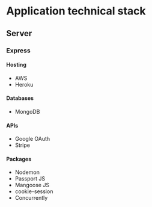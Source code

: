 # Application technical stack 

## Server
### Express

#### Hosting
  * AWS
  * Heroku

#### Databases
  * MongoDB

#### APIs
  * Google OAuth
  * Stripe

#### Packages
   * Nodemon
   * Passport JS
   * Mangoose JS
   * cookie-session  
   * Concurrently
